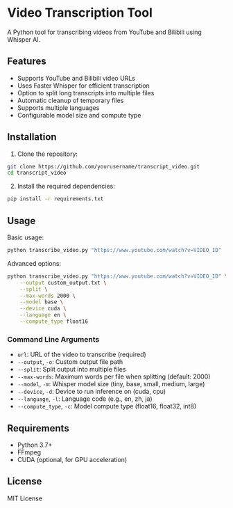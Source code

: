 # Video Transcription Tool

A Python tool for transcribing videos from YouTube and Bilibili using Whisper AI.

## Features

- Supports YouTube and Bilibili video URLs
- Uses Faster Whisper for efficient transcription
- Option to split long transcripts into multiple files
- Automatic cleanup of temporary files
- Supports multiple languages
- Configurable model size and compute type

## Installation

1. Clone the repository:
```bash
git clone https://github.com/yourusername/transcript_video.git
cd transcript_video
```

2. Install the required dependencies:
```bash
pip install -r requirements.txt
```

## Usage

Basic usage:
```bash
python transcribe_video.py "https://www.youtube.com/watch?v=VIDEO_ID"
```

Advanced options:
```bash
python transcribe_video.py "https://www.youtube.com/watch?v=VIDEO_ID" \
    --output custom_output.txt \
    --split \
    --max-words 2000 \
    --model base \
    --device cuda \
    --language en \
    --compute_type float16
```

### Command Line Arguments

- `url`: URL of the video to transcribe (required)
- `--output`, `-o`: Custom output file path
- `--split`: Split output into multiple files
- `--max-words`: Maximum words per file when splitting (default: 2000)
- `--model`, `-m`: Whisper model size (tiny, base, small, medium, large)
- `--device`, `-d`: Device to run inference on (cuda, cpu)
- `--language`, `-l`: Language code (e.g., en, zh, ja)
- `--compute_type`, `-c`: Model compute type (float16, float32, int8)

## Requirements

- Python 3.7+
- FFmpeg
- CUDA (optional, for GPU acceleration)

## License

MIT License 